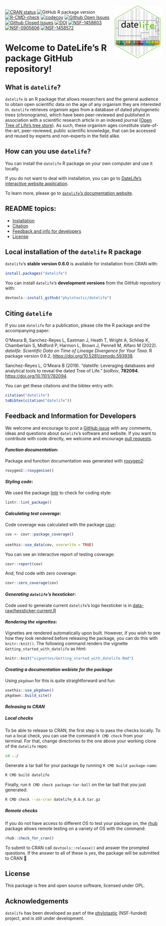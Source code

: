 
<!-- README.md is generated from README.Rmd. Make sure to edit the .Rmd file and not the .md -->

<img src='man/figures/datelife-hexsticker-ai.png' align='right' style='width:150px' />

<!-- badges: start -->
<!-- [![R build status](https://github.com/phylotastic/datelife/workflows/R-CMD-check/badge.svg)](https://github.com/phylotastic/datelife/actions) -->

[![CRAN
status](https://www.r-pkg.org/badges/version/datelife)](https://CRAN.R-project.org/package=datelife)
![GitHub R package
version](https://img.shields.io/github/r-package/v/phylotastic/datelife?color=pink&label=GitHub)
[![R-CMD-check](https://github.com/phylotastic/datelife/workflows/R-CMD-check/badge.svg)](https://github.com/phylotastic/datelife/actions)
[![codecov](https://codecov.io/gh/phylotastic/datelife/branch/master/graph/badge.svg)](https://app.codecov.io/gh/phylotastic/datelife)
[![Github Open
Issues](https://img.shields.io/github/issues-raw/phylotastic/datelife.svg)](https://github.com/phylotastic/datelife/issues)
[![Github Closed
Issues](https://img.shields.io/github/issues-closed-raw/phylotastic/datelife.svg)](https://github.com/phylotastic/datelife/issues?q=is%3Aissue+is%3Aclosed)
[![DOI](https://zenodo.org/badge/23036/phylotastic/datelife.svg)](https://zenodo.org/badge/latestdoi/23036/phylotastic/datelife)
[![NSF-1458603](https://img.shields.io/badge/NSF-1458603-white.svg)](https://nsf.gov/awardsearch/showAward?AWD_ID=1458603)
[![NSF-0905606](https://img.shields.io/badge/NSF-0905606-white.svg)](https://nsf.gov/awardsearch/showAward?AWD_ID=0905606)
[![NSF-1458572](https://img.shields.io/badge/NSF-1458572-white.svg)](https://nsf.gov/awardsearch/showAward?AWD_ID=1458572)
<!-- badges: end -->

# Welcome to DateLife’s R package GitHub repository!

## What is `datelife`?

`datelife` is an R package that allows researchers and the general
audience to obtain open scientific data on the age of any organism they
are interested in. `datelife` retrieves organism ages from a database of
dated phylogenetic trees (chronograms), which have been peer-reviewed
and published in association with a scientific research article in an
indexed journal ([Open Tree of Life’s tree
store](https://tree.opentreeoflife.org/curator)). As such, these
organism ages constitute state-of-the-art, peer-reviewed, public
scientific knowledge, that can be accessed and reused by experts and
non-experts in the field alike.

## How can you use `datelife`?

You can install the `datelife` R package on your own computer and use it
locally.

If you do not want to deal with installation, you can go to [DateLife’s
interactive website
application](http://datelife.opentreeoflife.org/query/).

<!--
Get a phylogenetic tree with branch lengths proportional to geologic time (aka a
_**chronogram**_) of any two or more lineages of interest to you.

You can also date a phylogenetic tree of your own making (or choosing one from the literature), using node ages from chronograms found with `datelife` as secondary calibrations.
-->

To learn more, please go to [`datelife`’s documentation
website](http://phylotastic.org/datelife/index.html).

## README topics:

-   [Installation](#installation)
-   [Citation](#citation)
-   [Feedback and info for developers](#feedback)
-   [License](#license)

## Local installation of the `datelife` R package

`datelife`’s **stable version 0.6.0** is available for installation from
CRAN with:

``` r
install.packages("datelife")
```

You can install `datelife`’s **development versions** from the GitHub
repository with:

``` r
devtools::install_github("phylotastic/datelife")
```

## Citing `datelife`

If you use `datelife` for a publication, please cite the R package and
the accompanying paper:

<p>
O’Meara B, Sanchez-Reyes L, Eastman J, Heath T, Wright A, Schliep K,
Chamberlain S, Midford P, Harmon L, Brown J, Pennell M, Alfaro M (2022).
<em>datelife: Scientific Data on Time of Lineage Divergence for Your
Taxa</em>. R package version 0.6.2,
<a href="https://doi.org/10.5281/zenodo.593938">https://doi.org/10.5281/zenodo.593938</a>.
</p>
<p>
Sanchez-Reyes L, O’Meara B (2019). “datelife: Leveraging databases and
analytical tools to reveal the dated Tree of Life.” <em>bioRxiv</em>,
<b>782094</b>.
<a href="https://doi.org/10.1101/782094">https://doi.org/10.1101/782094</a>.
</p>

You can get these citations and the bibtex entry with:

``` r
citation("datelife")
toBibtex(citation("datelife"))
```

<!--.bibtex files are available-->

## Feedback and Information for Developers

We welcome and encourage to post a [GitHub
issue](https://github.com/phylotastic/datelife/issues/new) with any
comments, ideas and questions about `datelife`’s software and website.
If you want to contribute with code directly, we welcome and encourage
[pull requests](https://github.com/phylotastic/datelife/pulls).

#### *Function documentation*:

Package and function documentation was generated with
[roxygen2](https://CRAN.R-project.org/package=roxygen2):

``` r
roxygen2::roxygenise()
```

#### *Styling code*:

We used the package [lintr](https://CRAN.R-project.org/package=lintr) to
check for coding style:

``` r
lintr::lint_package()
```

#### *Calculating test coverage*:

Code coverage was calculated with the package
[covr](https://CRAN.R-project.org/package=covr):

``` r
cov <- covr::package_coverage()

usethis::use_data(cov, overwrite = TRUE)
```

You can see an interactive report of testing coverage:

``` r
covr::report(cov)
```

And, find code with zero coverage:

``` r
covr::zero_coverage(cov)
```

#### *Generating `datelife`’s hexsticker*:

Code used to generate current `datelife`’s logo hexsticker is in
[data-raw/hexsticker-current.R](https://github.com/phylotastic/datelife/blob/master/data-raw/hexsticker-current.R)

#### *Rendering the vignettes*:

Vignettes are rendered automatically upon built. However, if you wish to
see how they look rendered before releasing the package, you can do this
with `knitr::knit()`. The following command renders the vignette
`Getting_started_with_datelife` as html:

``` r
knitr::knit("vignettes/Getting_started_with_datelife.Rmd")
```

#### *Creating a documentation webiste for the package*

Using `pkgdown` for this is quite straightforward and fun:

``` r
usethis::use_pkgdown()
pkgdown::build_site()
```

#### *Releasing to CRAN*

##### ***Local checks***

To be able to release to CRAN, the first step is to pass the checks
locally. To run a local check, you can use the command `R CMD check`
from your terminal. For that, change directories to the one above your
working clone of the `datelife` repo:

``` bash
cd ../
```

Generate a tar ball for your package by running
`R CMD build package-name`:

``` bash
R CMD build datelife
```

Finally, run `R CMD check package-tar-ball` on the tar ball that you
just generated:

``` bash
R CMD check --as-cran datelife_0.6.0.tar.gz
```

##### ***Remote checks***

If you do not have access to different OS to test your package on, the
[rhub](https://CRAN.R-project.org/package=rhub) package allows remote
testing on a variety of OS with the command:

``` r
rhub::check_for_cran()
```

To submit to CRAN call `devtools::release()` and answer the prompted
questions. If the answer to all of these is *yes*, the package will be
submitted to CRAN :rocket:

## License

This package is free and open source software, licensed under GPL.

## Acknowledgements

`datelife` has been developed as part of the
[phylotastic](http://phylotastic.org/) (NSF-funded) project, and is
still under development.
